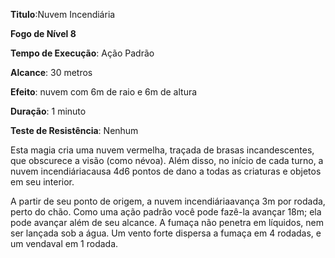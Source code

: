 **Titulo**:Nuvem Incendiária

**Fogo de Nível 8**

**Tempo de Execução**: Ação Padrão

**Alcance**: 30 metros

**Efeito**: nuvem com 6m de raio e 6m de altura

**Duração**: 1 minuto

**Teste de Resistência**: Nenhum

Esta magia cria uma nuvem vermelha, traçada de brasas incandescentes, que obscurece a visão (como névoa). Além disso, no início de cada turno, a nuvem incendiáriacausa 4d6 pontos de dano a todas as criaturas e objetos em seu interior.

A partir de seu ponto de origem, a nuvem incendiáriaavança 3m por rodada, perto do chão. Como uma ação padrão você pode fazê-la avançar 18m; ela pode avançar além de seu alcance. 
A fumaça não penetra em líquidos, nem ser lançada sob a água.
Um vento forte dispersa a fumaça em 4 rodadas, e um vendaval em 1 rodada.